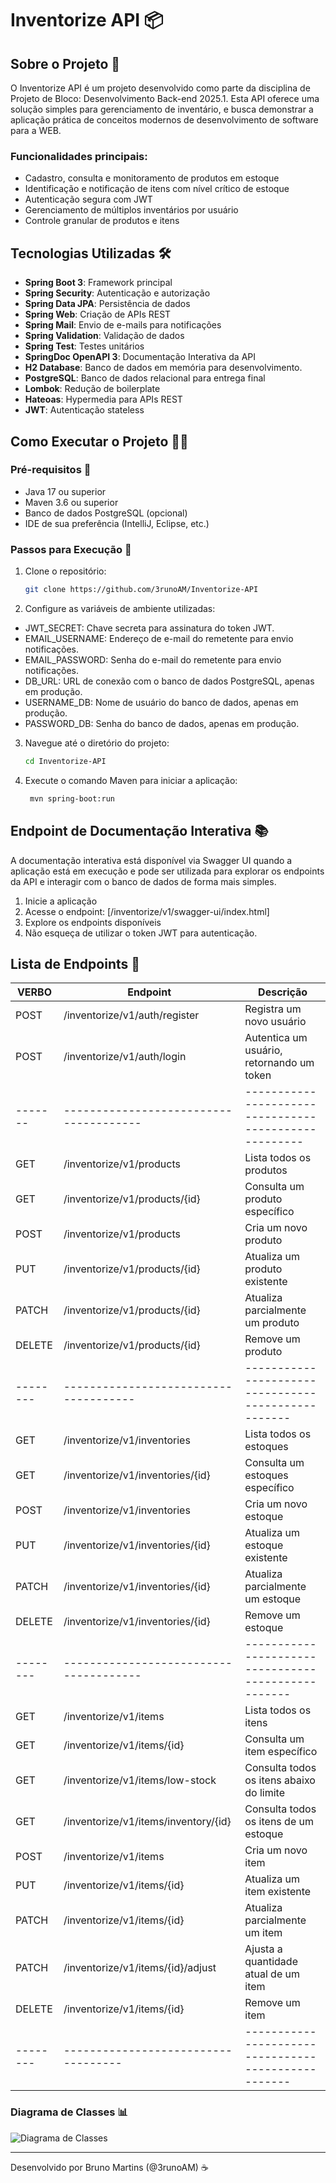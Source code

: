 # Inventorize API 📦

## Sobre o Projeto 🚀
O Inventorize API é um projeto desenvolvido como parte da disciplina de Projeto de Bloco: Desenvolvimento Back-end 
2025.1. Esta API oferece uma solução simples para gerenciamento de inventário, e busca demonstrar a aplicação prática de 
conceitos modernos de desenvolvimento de software para a WEB.

### Funcionalidades principais:
- Cadastro, consulta e monitoramento de produtos em estoque
- Identificação e notificação de itens com nível crítico de estoque
- Autenticação segura com JWT
- Gerenciamento de múltiplos inventários por usuário
- Controle granular de produtos e itens

## Tecnologias Utilizadas 🛠️
- **Spring Boot 3**: Framework principal
- **Spring Security**: Autenticação e autorização
- **Spring Data JPA**: Persistência de dados
- **Spring Web**: Criação de APIs REST
- **Spring Mail**: Envio de e-mails para notificações
- **Spring Validation**: Validação de dados
- **Spring Test**: Testes unitários
- **SpringDoc OpenAPI 3**: Documentação Interativa da API
- **H2 Database**: Banco de dados em memória para desenvolvimento.
- **PostgreSQL**: Banco de dados relacional para entrega final
- **Lombok**: Redução de boilerplate
- **Hateoas**: Hypermedia para APIs REST
- **JWT**: Autenticação stateless

## Como Executar o Projeto 🏃‍♂️

### Pré-requisitos 🔧
- Java 17 ou superior
- Maven 3.6 ou superior
- Banco de dados PostgreSQL (opcional)
- IDE de sua preferência (IntelliJ, Eclipse, etc.)

### Passos para Execução 📝
1. Clone o repositório:
   ```bash
   git clone https://github.com/3runoAM/Inventorize-API
   ```

2. Configure as variáveis de ambiente utilizadas:
 - JWT_SECRET: Chave secreta para assinatura do token JWT.
 - EMAIL_USERNAME: Endereço de e-mail do remetente para envio notificações.
 - EMAIL_PASSWORD: Senha do e-mail do remetente para envio notificações.
 - DB_URL: URL de conexão com o banco de dados PostgreSQL, apenas em produção.
 - USERNAME_DB: Nome de usuário do banco de dados, apenas em produção.
 - PASSWORD_DB: Senha do banco de dados, apenas em produção.

3. Navegue até o diretório do projeto:
   ```bash
   cd Inventorize-API
   ```
   
4. Execute o comando Maven para iniciar a aplicação:
   ```bash
    mvn spring-boot:run
    ```
   
## Endpoint de Documentação Interativa 📚
A documentação interativa está disponível via Swagger UI quando a aplicação está em execução e pode ser utilizada para explorar os endpoints da API e interagir com o banco de dados de forma mais simples.

1. Inicie a aplicação
2. Acesse o endpoint: [/inventorize/v1/swagger-ui/index.html]
3. Explore os endpoints disponíveis
4. Não esqueça de utilizar o token JWT para autenticação.

## Lista de Endpoints 📑
| VERBO    | Endpoint                               | Descrição                                             |
|----------|----------------------------------------|-------------------------------------------------------|
| POST     | /inventorize/v1/auth/register          | Registra um novo usuário                              |
| POST     | /inventorize/v1/auth/login             | Autentica um usuário, retornando um token             |
| -------  | -------------------------------------- | ----------------------------------------------------- |
| GET      | /inventorize/v1/products               | Lista todos os produtos                               |
| GET      | /inventorize/v1/products/{id}          | Consulta um produto específico                        |
| POST     | /inventorize/v1/products               | Cria um novo produto                                  |
| PUT      | /inventorize/v1/products/{id}          | Atualiza um produto existente                         |
| PATCH    | /inventorize/v1/products/{id}          | Atualiza parcialmente um produto                      |
| DELETE   | /inventorize/v1/products/{id}          | Remove um produto                                     |
| -------- | -------------------------------------  | ---------------------------------------------------   |
| GET      | /inventorize/v1/inventories            | Lista todos os estoques                               |
| GET      | /inventorize/v1/inventories/{id}       | Consulta um estoques específico                       |
| POST     | /inventorize/v1/inventories            | Cria um novo estoque                                  |
| PUT      | /inventorize/v1/inventories/{id}       | Atualiza um estoque existente                         |
| PATCH    | /inventorize/v1/inventories/{id}       | Atualiza parcialmente um estoque                      |
| DELETE   | /inventorize/v1/inventories/{id}       | Remove um estoque                                     |
| -------- | -------------------------------------- | ---------------------------------------------------   |
| GET      | /inventorize/v1/items                  | Lista todos os itens                                  |
| GET      | /inventorize/v1/items/{id}             | Consulta um item específico                           |
| GET      | /inventorize/v1/items/low-stock        | Consulta todos os itens abaixo do limite              |
| GET      | /inventorize/v1/items/inventory/{id}   | Consulta todos os itens de um estoque                 |
| POST     | /inventorize/v1/items                  | Cria um novo item                                     |
| PUT      | /inventorize/v1/items/{id}             | Atualiza um item existente                            |
| PATCH    | /inventorize/v1/items/{id}             | Atualiza parcialmente um item                         |
| PATCH    | /inventorize/v1/items/{id}/adjust      | Ajusta a quantidade atual de um item                  |
| DELETE   | /inventorize/v1/items/{id}             | Remove um item                                        |
| -------- | -----------------------------------    | ---------------------------------------------------   |

### Diagrama de Classes 📊

![Diagrama de Classes](src/main/resources/static/class-diagram.png)

---
Desenvolvido por Bruno Martins (@3runoAM) ☕
